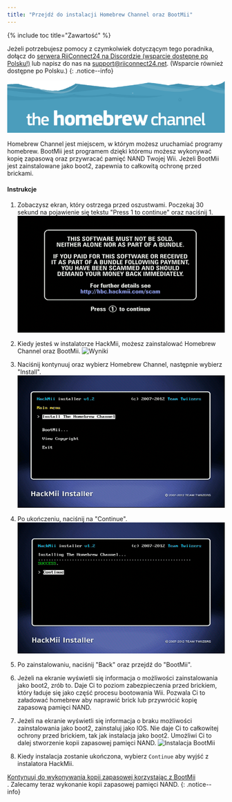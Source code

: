 ```yaml
---
title: "Przejdź do instalacji Homebrew Channel oraz BootMii"
---
```


{% include toc title="Zawartość" %}

Jeżeli potrzebujesz pomocy z czymkolwiek dotyczącym tego poradnika, dołącz do [serwera RiiConnect24 na Discordzie (wsparcie dostępne po Polsku!)](https://discord.gg/b4Y7jfD) lub napisz do nas na [support@riiconnect24.net](mailto:support@riiconnect24.net). (Wsparcie również dostępne po Polsku.)
{: .notice--info}

![Logo HBC](/images/hbc.png)

Homebrew Channel jest miejscem, w którym możesz uruchamiać programy homebrew. BootMii jest programem dzięki któremu możesz wykonywać kopię zapasową oraz przywracać pamięć NAND Twojej Wii. Jeżeli BootMii jest zainstalowane jako boot2, zapewnia to całkowitą ochronę przed brickami.

#### Instrukcje

1. Zobaczysz ekran, który ostrzega przed oszustwami. Poczekaj 30 sekund na pojawienie się tekstu "Press 1 to continue" oraz naciśnij 1. ![Ekran z informacją o oszustwach](/images/Wii/ScamScreen.png)

2. Kiedy jesteś w instalatorze HackMii, możesz zainstalować Homebrew Channel oraz BootMii. ![Wyniki](/images/Wii/Results.png)

3. Naciśnij kontynuuj oraz wybierz Homebrew Channel, następnie wybierz "Install". ![Zainstaluj Homebrew Channel](/images/Wii/InstallHomebrewChannel.png)

4. Po ukończeniu, naciśnij na "Continue". ![Sukces podczas instalacji Homebrew Channel](/images/Wii/SuccessHBC.png)

5. Po zainstalowaniu, naciśnij "Back" oraz przejdź do "BootMii".
6. Jeżeli na ekranie wyświetli się informacja o możliwości zainstalowania jako boot2, zrób to. Daje Ci to poziom zabezpieczenia przed brickiem, który ładuje się jako część procesu bootowania Wii. Pozwala Ci to załadować homebrew aby naprawić brick lub przywrócić kopię zapasową pamięci NAND.
7. Jeżeli na ekranie wyświetli się informacja o braku możliwości zainstalowania jako boot2, zainstaluj jako IOS. Nie daje Ci to całkowitej ochrony przed brickiem, tak jak instalacja jako boot2. Umożliwi Ci to dalej stworzenie kopii zapasowej pamięci NAND. ![Instalacja BootMii](/images/Wii/InstallBootMii.jpg)

8. Kiedy instalacja zostanie ukończona, wybierz `Continue` aby wyjść z instalatora HackMii.

[Kontynuuj do wykonywania kopii zapasowej korzystając z BootMii](bootmii)</br>. Zalecamy teraz wykonanie kopii zapasowej pamięci NAND.
{: .notice--info}
